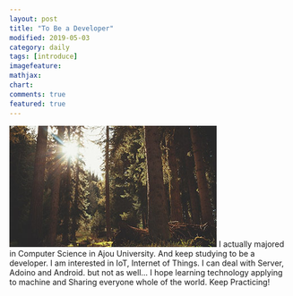 ```yaml
---
layout: post
title: "To Be a Developer"
modified: 2019-05-03
category: daily
tags: [introduce]
imagefeature:
mathjax:
chart:
comments: true
featured: true
---
```

<img src="/images/02.jpg" class="fit image">
I actually majored in Computer Science in Ajou University. And keep studying to be a developer. I am interested in IoT, Internet of Things. I can deal with Server, Adoino and Android. but not as well... I hope learning technology applying to machine and Sharing everyone whole of the world. Keep Practicing!
